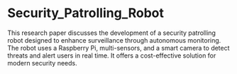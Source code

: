 # Security_Patrolling_Robot
This research paper discusses the development of a security patrolling robot designed to enhance surveillance through autonomous monitoring. The robot uses a Raspberry Pi, multi-sensors, and a smart camera to detect threats and alert users in real time. It offers a cost-effective solution for modern security needs.
